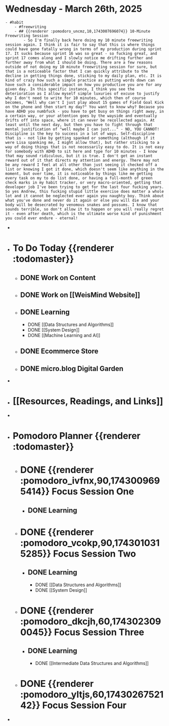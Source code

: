 # Wednesday - March 26th, 2025
	- #habit
		- #freewriting
		- ## {{renderer :pomodoro_uncmz,10,1743007696074}} 10-Minute Freewriting Session
			- So I'm finally back here doing my 10 minute freewriting session again. I think it is fair to say that this is where things could have gone fatally wrong in terms of my production during sprint 17. It sucks because sprint 16 was so great - so fucking great, and sprint 17 comes along and I slowly notice me drifting further and further away from what I should be doing. There are a few reasons outside of not doing my 10 minute freewriting session for sure, but that is a noticeable factor that I can quickly attribute to the decline in getting things done, sticking to my daily plan, etc. It is kind of crazy how such a simple practice as putting words down can have such a considerable impact on how you productive you are for any given day. In this specific instance, I think you see the deterioration as I allow myself simple luxuries of excuse to justify why I don't need to write for 10 minutes, which then of course becomes, "Well why can't I just play about 15 games of Field Goal Kick on the phone and then start my day?" You want to know why? Because you have ADHD you numbfuck - you have to get busy on things right away, in a certain way, or your attention goes by the wayside and eventually drifts off into space, where it can never be recollected again. At least until the next day, but then you have to fight through that mental justification of "well maybe I can just..." - NO, YOU CANNOT! Discipline is the key to success in a lot of ways. Self-discipline that is - not like by getting spanked or something (although if it were Lisa spanking me, I might allow that), but rather sticking to a way of doing things that is not necessarily easy to do. It is not easy for somebody with ADHD to sit here and type for 10 minutes - I know that may sound ridiculous, but it is true. I don't get an instant reward out of it that directs my attention and energy. There may not be any reward I feel at all other than just seeing it checked off a list or knowing I got it done, which doesn't seem like anything in the moment, but over time, it is noticeable by things like me getting every task on my to do list done, or having a full-month of green check marks in my habit tracker, or very macro-oriented, getting that developer job I've been trying to get for the last four fucking years. So yes Andrew, this fucking stupid little exercise does matter a whole lot and it cannot be neglected ever again you naughty boy. Think about what you've done and never do it again or else you will die and your body will be desecrated by venomous snakes and possums. I know that sounds terrible, so don't allow it to happen or you will really regret it - even after death, which is the ultimate worse kind of punishment  you could ever endure - eternal!
-
- # To Do Today {{renderer :todomaster}}
	- ## DONE Work on Content
	- ## DONE Work on [[WeisMind Website]]
	- ## DONE Learning
		- DONE [[Data Structures and Algorithms]]
		- DONE [[System Design]]
		- DONE [[Machine Learning and AI]]
	- ## DONE Ecommerce Store
	- ## DONE micro.blog Digital Garden
-
- # [[Resources, Readings, and Links]]
-
- # Pomodoro Planner {{renderer :todomaster}}
	- # DONE {{renderer :pomodoro_ivfnx,90,1743009695414}} Focus Session One
		- ## DONE Learning
	- # DONE {{renderer :pomodoro_vcokp,90,1743010315285}} Focus Session Two
		- ## DONE Learning
			- DONE [[Data Structures and Algorithms]]
			- DONE [[System Design]]
	- # DONE {{renderer :pomodoro_dkcjh,60,1743023090045}} Focus Session Three
		- ## DONE Learning
			- DONE [[Intermediate Data Structures and Algorithms]]
	- # DONE {{renderer :pomodoro_yltjs,60,1743026752142}} Focus Session  Four
-